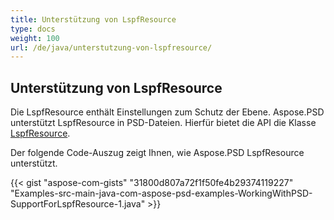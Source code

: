 ```yaml
---
title: Unterstützung von LspfResource
type: docs
weight: 100
url: /de/java/unterstutzung-von-lspfresource/
---
```


## **Unterstützung von LspfResource**
Die LspfResource enthält Einstellungen zum Schutz der Ebene. Aspose.PSD unterstützt LspfResource in PSD-Dateien. Hierfür bietet die API die Klasse [LspfResource](https://reference.aspose.com/java/psd/com.aspose.psd.fileformats.psd.layers.layerresources/LspfResource).

Der folgende Code-Auszug zeigt Ihnen, wie Aspose.PSD LspfResource unterstützt.

{{< gist "aspose-com-gists" "31800d807a72f1f50fe4b29374119227" "Examples-src-main-java-com-aspose-psd-examples-WorkingWithPSD-SupportForLspfResource-1.java" >}}
